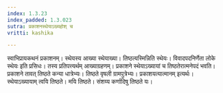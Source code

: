 ```yaml
---
index: 1.3.23
index_padded: 1.3.023
sutra: प्रकाशनस्थेयाऽख्यहोश् च
vritti: kashika

---
```

स्वाभिप्रायकथनं प्रकाशनम्। स्थेयस्य आख्या स्थेयाख्या। तिष्ठत्यस्मिन्निति स्थेयः। विवादपदनिर्णेता लोके स्थेयः इति प्रसिधः। तस्य प्रतिपत्त्यर्थम् आख्याग्रहणम्। प्रकाशने स्थेयाऽख्यायां च तिष्ठतेरात्मनेपदं भवति। प्रकाशने तावत् तिष्ठते कन्या धात्रेभ्यः। तिष्ठते वृषली ग्रामपुत्रेभ्यः। प्रकाशयत्यात्मानम् इत्यर्थः। स्थेयाऽख्यायाम् त्वयि तिष्ठते। मयि तिष्ठते। संशय्य कर्णादिषु तिष्ठते यः।
